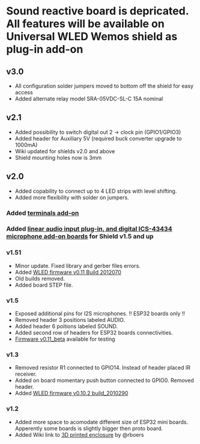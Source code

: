 # Sound reactive board is depricated. All features will be available on Universal WLED Wemos shield as plug-in add-on

## v3.0

- All configuration solder jumpers moved to bottom off the shield for easy access
- Added alternate relay model SRA-05VDC-SL-C 15A nominal

## v2.1

- Added possibility to switch digital out 2 -> clock pin (GPIO1/GPIO3)
- Added header for Auxiliary 5V (required buck converter upgrade to 1000mA)
- Wiki updated for shields v2.0 and above
- Shield mounting holes now is 3mm

## v2.0

- Added copability to connect up to 4 LED strips with level shifting.
- Added more flexibility with solder on jumpers.

### Added [terminals add-on](https://github.com/srg74/WLED-wemos-shield/tree/master/resources/Add-ons)

### Added [linear audio input plug-in, and digital ICS-43434 microphone add-on boards](https://github.com/srg74/WLED-wemos-shield/tree/master/resources/Add-ons) for Shield v1.5 and up

### v1.51

- Minor update. Fixed library and gerber files errors.
- Added [WLED firmware v0.11 Build 2012070](https://github.com/srg74/WLED-wemos-shield/tree/master/resources/Firmware/WLED_wemos_shield/v0.11)
- Old builds removed.
- Added board STEP file.

### v1.5

- Exposed additional pins for I2S microphones. :bangbang: ESP32 boards only :bangbang:
- Removed header 3 positions labeled AUDIO.
- Added header 6 poitions labeled SOUND.
- Added second row of headers for ESP32 boards connectivities.
- [Firmware v0.11_beta](https://github.com/srg74/WLED-wemos-shield/tree/master/resources/Firmware/WLED_wemos_shield/v0.11_beta_2011154) available for testing

### v1.3

- Removed resistor R1 connected to GPIO14. Instead of header placed IR receiver.
- Added on board momentary push button connected to GPIO0. Removed header.
- Added [WLED firmware v0.10.2 build_2010290](https://github.com/srg74/WLED-wemos-shield/tree/master/resources/Firmware/WLED_wemos_shield/v0.10.2_2010290)

### v1.2

- Added more space to acomodate different size of ESP32 mini boards. Apperently some boards is slightly bigger then proto board.
- Added Wiki link to [3D printed enclosure](https://www.thingiverse.com/thing:4313485) by @rboers
